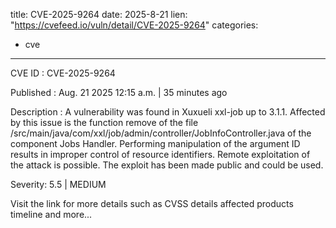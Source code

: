 
title: CVE-2025-9264
date: 2025-8-21
lien: "https://cvefeed.io/vuln/detail/CVE-2025-9264"
categories:
  - cve
---

CVE ID : CVE-2025-9264

Published :  Aug. 21
2025
12:15 a.m. | 35 minutes ago

Description : A vulnerability was found in Xuxueli xxl-job up to 3.1.1. Affected by this issue is the function remove of the file /src/main/java/com/xxl/job/admin/controller/JobInfoController.java of the component Jobs Handler. Performing manipulation of the argument ID results in improper control of resource identifiers. Remote exploitation of the attack is possible. The exploit has been made public and could be used.

Severity: 5.5 | MEDIUM

Visit the link for more details
such as CVSS details
affected products
timeline
and more...
